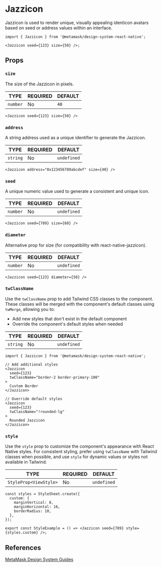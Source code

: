 # Jazzicon

Jazzicon is used to render unique, visually appealing identicon avatars based on seed or address values within an interface.

```tsx
import { Jazzicon } from '@metamask/design-system-react-native';

<Jazzicon seed={123} size={50} />;
```

## Props

### `size`

The size of the Jazzicon in pixels.

| TYPE     | REQUIRED | DEFAULT |
| -------- | -------- | ------- |
| `number` | No       | `40`    |

```tsx
<Jazzicon seed={123} size={50} />
```

### `address`

A string address used as a unique identifier to generate the Jazzicon.

| TYPE     | REQUIRED | DEFAULT     |
| -------- | -------- | ----------- |
| `string` | No       | `undefined` |

```tsx
<Jazzicon address="0x123456789abcdef" size={40} />
```

### `seed`

A unique numeric value used to generate a consistent and unique icon.

| TYPE     | REQUIRED | DEFAULT     |
| -------- | -------- | ----------- |
| `number` | No       | `undefined` |

```tsx
<Jazzicon seed={789} size={60} />
```

### `diameter`

Alternative prop for size (for compatibility with react-native-jazzicon).

| TYPE     | REQUIRED | DEFAULT     |
| -------- | -------- | ----------- |
| `number` | No       | `undefined` |

```tsx
<Jazzicon seed={123} diameter={50} />
```

### `twClassName`

Use the `twClassName` prop to add Tailwind CSS classes to the component. These classes will be merged with the component's default classes using `twMerge`, allowing you to:

- Add new styles that don't exist in the default component
- Override the component's default styles when needed

| TYPE     | REQUIRED | DEFAULT     |
| -------- | -------- | ----------- |
| `string` | No       | `undefined` |

```tsx
import { Jazzicon } from '@metamask/design-system-react-native';

// Add additional styles
<Jazzicon
  seed={123}
  twClassName="border-2 border-primary-100"
>
  Custom Border
</Jazzicon>

// Override default styles
<Jazzicon
  seed={123}
  twClassName="!rounded-lg"
>
  Rounded Jazzicon
</Jazzicon>
```

### `style`

Use the `style` prop to customize the component's appearance with React Native styles. For consistent styling, prefer using `twClassName` with Tailwind classes when possible, and use `style` for dynamic values or styles not available in Tailwind.

| TYPE                   | REQUIRED | DEFAULT     |
| ---------------------- | -------- | ----------- |
| `StyleProp<ViewStyle>` | No       | `undefined` |

```tsx
const styles = StyleSheet.create({
  custom: {
    marginVertical: 8,
    marginHorizontal: 16,
    borderRadius: 10,
  },
});

export const StyleExample = () => <Jazzicon seed={789} style={styles.custom} />;
```

## References

[MetaMask Design System Guides](https://www.notion.so/MetaMask-Design-System-Guides-Design-f86ecc914d6b4eb6873a122b83c12940)
